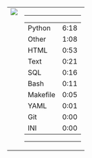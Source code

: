 
<table><tr>
<td valign="top">
  <img src="https://wakatime.com/share/@Aperture/0cd21d5d-ac4f-458d-9c71-d06f479c1297.png" />
</td>

<td valign="top">
  <hr>
  <table>
    <tr><td>Python</td><td>6:18</td></tr><tr><td>Other</td><td>1:08</td></tr><tr><td>HTML</td><td>0:53</td></tr><tr><td>Text</td><td>0:21</td></tr><tr><td>SQL</td><td>0:16</td></tr><tr><td>Bash</td><td>0:11</td></tr><tr><td>Makefile</td><td>0:05</td></tr><tr><td>YAML</td><td>0:01</td></tr><tr><td>Git</td><td>0:00</td></tr><tr><td>INI</td><td>0:00</td></tr>
  </table>
  <hr>
</td>
</tr></table>

